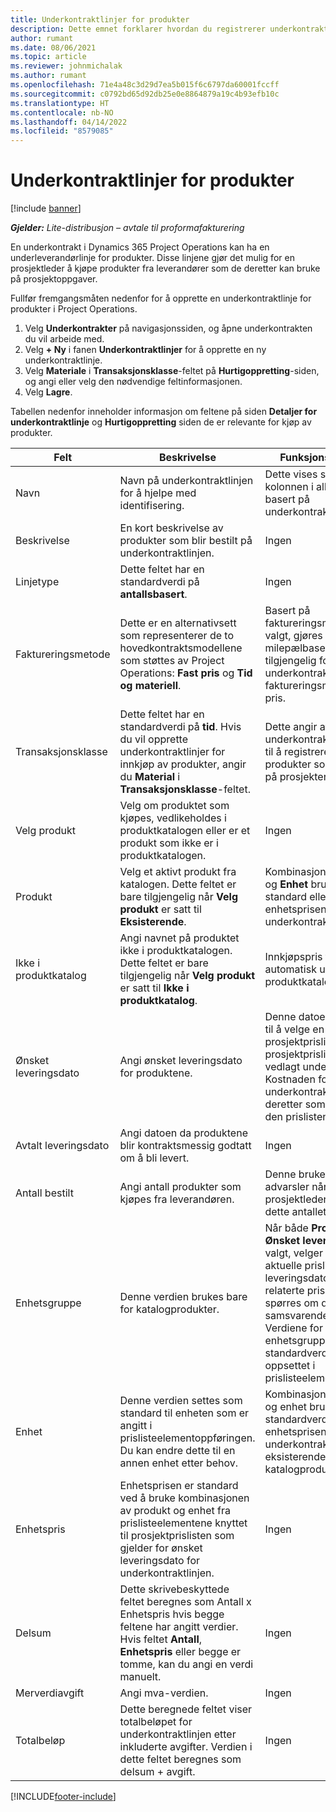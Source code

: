 ```yaml
---
title: Underkontraktlinjer for produkter
description: Dette emnet forklarer hvordan du registrerer underkontraktlinjer for produkter og bruker de forskjellige feltene til å registrere produktkjøp fra leverandører.
author: rumant
ms.date: 08/06/2021
ms.topic: article
ms.reviewer: johnmichalak
ms.author: rumant
ms.openlocfilehash: 71e4a48c3d29d7ea5b015f6c6797da60001fccff
ms.sourcegitcommit: c0792bd65d92db25e0e8864879a19c4b93efb10c
ms.translationtype: HT
ms.contentlocale: nb-NO
ms.lasthandoff: 04/14/2022
ms.locfileid: "8579085"
---
```

# <a name="subcontract-lines-for-products"></a>Underkontraktlinjer for produkter

[!include [banner](../../includes/dataverse-preview.md)]

_**Gjelder:** Lite-distribusjon – avtale til proformafakturering_

En underkontrakt i Dynamics 365 Project Operations kan ha en underleverandørlinje for produkter. Disse linjene gjør det mulig for en prosjektleder å kjøpe produkter fra leverandører som de deretter kan bruke på prosjektoppgaver.

Fullfør fremgangsmåten nedenfor for å opprette en underkontraktlinje for produkter i Project Operations.

1. Velg **Underkontrakter** på navigasjonssiden, og åpne underkontrakten du vil arbeide med. 
2. Velg **+ Ny** i fanen **Underkontraktlinjer** for å opprette en ny underkontraktlinje.
3. Velg **Materiale** i **Transaksjonsklasse**-feltet på **Hurtigoppretting**-siden, og angi eller velg den nødvendige feltinformasjonen. 
4. Velg **Lagre**.

Tabellen nedenfor inneholder informasjon om feltene på siden **Detaljer for underkontraktlinje** og **Hurtigoppretting** siden de er relevante for kjøp av produkter.

| Felt | Beskrivelse | Funksjonsinnvirkning|
| ----- | ----------- | ----------- |
| Navn | Navn på underkontraktlinjen for å hjelpe med identifisering. |Dette vises som den første kolonnen i alle oppslag basert på underkontraktlinjer.
| Beskrivelse | En kort beskrivelse av produkter som blir bestilt på underkontraktlinjen. | Ingen |
| Linjetype | Dette feltet har en standardverdi på **antallsbasert**. |Ingen |
| Faktureringsmetode | Dette er en alternativsett som representerer de to hovedkontraktsmodellene som støttes av Project Operations: **Fast pris** og **Tid og materiell**. | Basert på faktureringsmetoden som er valgt, gjøres en milepælbasert fakturaplan tilgjengelig for underkontraktslinjer med faktureringsmetoden Fast pris. |
| Transaksjonsklasse |Dette feltet har en standardverdi på **tid**. Hvis du vil opprette underkontraktlinjer for innkjøp av produkter, angir du **Material** i **Transaksjonsklasse**-feltet.  | Dette angir at underkontraktlinjen brukes til å registrere kjøp av produkter som skal brukes på prosjekter. |
| Velg produkt | Velg om produktet som kjøpes, vedlikeholdes i produktkatalogen eller er et produkt som ikke er i produktkatalogen. |Ingen |
| Produkt | Velg et aktivt produkt fra katalogen. Dette feltet er bare tilgjengelig når **Velg produkt** er satt til **Eksisterende**. |Kombinasjonen av **Produkt** og **Enhet** brukes som standard eller beregnet for enhetsprisen for underkontraktslinjen.
| Ikke i produktkatalog | Angi navnet på produktet ikke i produktkatalogen. Dette feltet er bare tilgjengelig når **Velg produkt** er satt til **Ikke i produktkatalog**.  |Innkjøpspris fylles ikke automatisk ut for produkter i produktkatalogen.|
| Ønsket leveringsdato | Angi ønsket leveringsdato for produktene.| Denne datoen brukes også til å velge en prosjektprisliste fra prosjektprislistene som er vedlagt underkontrakten. Kostnaden for produktet på underkontraktlinjen brukes deretter som standard fra den prislisten. |
| Avtalt leveringsdato | Angi datoen da produktene blir kontraktsmessig godtatt om å bli levert.  |Ingen|
| Antall bestilt | Angi antall produkter som kjøpes fra leverandøren.| Denne brukes til å vise advarsler når en prosjektleder overtrekker fra dette antallet.|
| Enhetsgruppe | Denne verdien brukes bare for katalogprodukter. |Når både **Produkt** og **Ønsket leveringsdato** er valgt, velger systemet den aktuelle prislisten basert på leveringsdatoen. De relaterte prislisteelementene spørres om det samsvarende produktet. Verdiene for enhet og enhetsgruppe er standardverdier fra oppsettet i prislisteelementoppføringen. |
| Enhet | Denne verdien settes som standard til enheten som er angitt i prislisteelementoppføringen. Du kan endre dette til en annen enhet etter behov.| Kombinasjonen av produkt og enhet brukes som standardverdi for enhetsprisen på underkontraktlinjen for eksisterende katalogprodukter. |
| Enhetspris | Enhetsprisen er standard ved å bruke kombinasjonen av produkt og enhet fra prislisteelementene knyttet til prosjektprislisten som gjelder for ønsket leveringsdato for underkontraktlinjen.  |Ingen |
| Delsum | Dette skrivebeskyttede feltet beregnes som Antall x Enhetspris hvis begge feltene har angitt verdier. Hvis feltet **Antall**, **Enhetspris** eller begge er tomme, kan du angi en verdi manuelt.  |Ingen |
| Merverdiavgift | Angi mva-verdien. |Ingen |
| Totalbeløp | Dette beregnede feltet viser totalbeløpet for underkontraktlinjen etter inkluderte avgifter. Verdien i dette feltet beregnes som delsum + avgift. |Ingen |


[!INCLUDE[footer-include](../../includes/footer-banner.md)]
